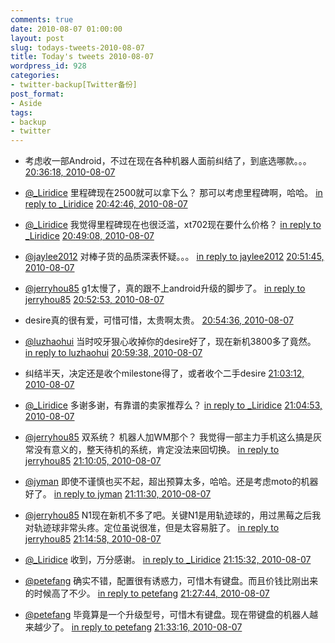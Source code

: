 ```yaml
---
comments: true
date: 2010-08-07 01:00:00
layout: post
slug: todays-tweets-2010-08-07
title: Today's tweets 2010-08-07
wordpress_id: 928
categories:
- twitter-backup[Twitter备份]
post_format:
- Aside
tags:
- backup
- twitter
---
```





  * 考虑收一部Android，不过在现在各种机器人面前纠结了，到底选哪款。。。 [20:36:18, 2010-08-07](http://twitter.com/gfrog/statuses/20548439006)





  * [@_Liridice](http://twitter.com/_Liridice) 里程碑现在2500就可以拿下么？ 那可以考虑里程碑啊，哈哈。 [in reply to _Liridice](http://twitter.com/_Liridice/statuses/20548597729) [20:42:46, 2010-08-07](http://twitter.com/gfrog/statuses/20548775471)





  * [@_Liridice](http://twitter.com/_Liridice) 我觉得里程碑现在也很泛滥，xt702现在要什么价格？ [in reply to _Liridice](http://twitter.com/_Liridice/statuses/20548924959) [20:49:08, 2010-08-07](http://twitter.com/gfrog/statuses/20549129123)





  * [@jaylee2012](http://twitter.com/jaylee2012) 对棒子货的品质深表怀疑。。。 [in reply to jaylee2012](http://twitter.com/jaylee2012/statuses/20549150433) [20:51:45, 2010-08-07](http://twitter.com/gfrog/statuses/20549270849)





  * [@jerryhou85](http://twitter.com/jerryhou85) g1太慢了，真的跟不上android升级的脚步了。 [in reply to jerryhou85](http://twitter.com/jerryhou85/statuses/20549224576) [20:52:53, 2010-08-07](http://twitter.com/gfrog/statuses/20549330620)





  * desire真的很有爱，可惜可惜，太贵啊太贵。 [20:54:36, 2010-08-07](http://twitter.com/gfrog/statuses/20549422816)





  * [@luzhaohui](http://twitter.com/luzhaohui) 当时咬牙狠心收掉你的desire好了，现在新机3800多了竟然。 [in reply to luzhaohui](http://twitter.com/luzhaohui/statuses/20549636151) [20:59:38, 2010-08-07](http://twitter.com/gfrog/statuses/20549690058)





  * 纠结半天，决定还是收个milestone得了，或者收个二手desire [21:03:12, 2010-08-07](http://twitter.com/gfrog/statuses/20549906019)





  * [@_Liridice](http://twitter.com/_Liridice) 多谢多谢，有靠谱的卖家推荐么？ [in reply to _Liridice](http://twitter.com/_Liridice/statuses/20549828508) [21:04:53, 2010-08-07](http://twitter.com/gfrog/statuses/20549999247)





  * [@jerryhou85](http://twitter.com/jerryhou85) 双系统？ 机器人加WM那个？ 我觉得一部主力手机这么搞是灰常没有意义的，整天待机的系统，肯定没法来回切换。 [in reply to jerryhou85](http://twitter.com/jerryhou85/statuses/20550106020) [21:10:05, 2010-08-07](http://twitter.com/gfrog/statuses/20550286909)





  * [@jyman](http://twitter.com/jyman) 即使不谨慎也买不起，超出预算太多，哈哈。还是考虑moto的机器好了。 [in reply to jyman](http://twitter.com/jyman/statuses/20550287091) [21:11:30, 2010-08-07](http://twitter.com/gfrog/statuses/20550366048)





  * [@jerryhou85](http://twitter.com/jerryhou85) N1现在新机不多了吧。关键N1是用轨迹球的，用过黑莓之后我对轨迹球非常头疼。定位虽说很准，但是太容易脏了。 [in reply to jerryhou85](http://twitter.com/jerryhou85/statuses/20550437588) [21:14:58, 2010-08-07](http://twitter.com/gfrog/statuses/20550570001)





  * [@_Liridice](http://twitter.com/_Liridice) 收到，万分感谢。 [in reply to _Liridice](http://twitter.com/_Liridice/statuses/20550520499) [21:15:32, 2010-08-07](http://twitter.com/gfrog/statuses/20550606852)





  * [@petefang](http://twitter.com/petefang) 确实不错，配置很有诱惑力，可惜木有键盘。而且价钱比刚出来的时候高了不少。 [in reply to petefang](http://twitter.com/petefang/statuses/20551240072) [21:27:44, 2010-08-07](http://twitter.com/gfrog/statuses/20551311726)





  * [@petefang](http://twitter.com/petefang) 毕竟算是一个升级型号，可惜木有键盘。现在带键盘的机器人越来越少了。 [in reply to petefang](http://twitter.com/petefang/statuses/20551392091) [21:33:16, 2010-08-07](http://twitter.com/gfrog/statuses/20551643863)




